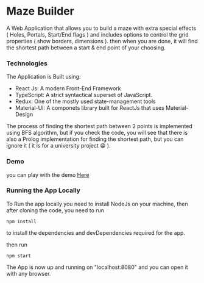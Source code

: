 # Maze Builder

A Web Application that allows you to build a maze with extra special effects ( Holes, Portals, Start/End flags ) and includes options to control the grid properties ( show borders, dimensions ).
then when you are done, it will find the shortest path between a start & end point of your choosing.

### Technologies

The Application is Built using:

- React Js: A modern Front-End Framework
- TypeScript: A strict syntactical superset of JavaScript.
- Redux: One of the mostly used state-management tools
- Material-UI: A componets library built for ReactJs that uses Material-Design

The process of finding the shortest path between 2 points is implemented using BFS algorithm, but if you check the code, you will see that there is also a Prolog implementation for finding the shortest path, but you can ignore it ( it is for a university project 😁 ).

### Demo

you can play with the demo [Here](https://mtg2000.github.io/maze-builder)

### Running the App Locally

To Run the app locally you need to install NodeJs on your machine,
then after cloning the code, you need to run

```
npm install
```

to install the dependencies and devDependencies required for the app.

then run

```
npm start
```

The App is now up and running on "localhost:8080" and you can open it with any browser.
